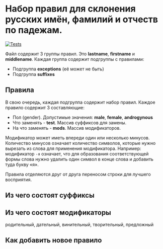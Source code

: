  Набор правил для склонения русских имён, фамилий и отчеств по падежам.
=======================================================================

[![Tests](https://github.com/petrovich/petrovich-rules/actions/workflows/test.yml/badge.svg?branch=master)](https://github.com/petrovich/petrovich-rules/actions/workflows/test.yml)

Файл содержит 3 группы правил. Это __lastname__, __firstname__ и __middlename__. Каждая группа
содержит подгруппы с правилами:

* Подгруппа __exceptions__ (её может не быть)
* Подгруппа __suffixes__

Правила
-------
В свою очередь, каждая подгруппа содержит набор правил. Каждое правило содержит 3 составляющие:

* Пол (gender). Допустимые значения: __male__, __female__, __androgynous__
* Что заменять - __test__. Массив суффиксов для замены.
* На что заменять - __mods__. Массив модификаторов.

Модификатор может иметь впереди один или несколько минусов. Количество минусов означает количество символов, которые нужно вырезать из слова для применения модификатора. Например: модификатор `-я` означает, что для образования соответствующей формы слова нужно удалить один символ в конце слова и добавить туда букву «я».

Правила отделяются друг от друга переносом строки для лучшего восприятия.

Из чего состоят суффиксы
------------------------

 Из чего состоят модификаторы
-----------------------------
родительный, дательный, винительный, творительный, предложный

Как добавить новое правило
--------------------------
